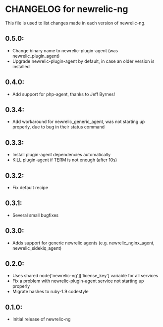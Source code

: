 # CHANGELOG for newrelic-ng

This file is used to list changes made in each version of newrelic-ng.

## 0.5.0:

* Change binary name to newrelic-plugin-agent (was newrelic\_plugin\_agent)
* Upgrade newrelic-plugin-agent by default, in case an older version is installed

## 0.4.0:

* Add support for php-agent, thanks to Jeff Byrnes!

## 0.3.4:

* Add workaround for newrelic\_generic\_agent, was not starting up properly, due to bug in their status command

## 0.3.3:

* Install plugin-agent dependencies automatically
* KILL plugin-agent if TERM is not enough (after 10s)

## 0.3.2:

* Fix default recipe

## 0.3.1:

* Several small bugfixes

## 0.3.0:

* Adds support for generic newrelic agents (e.g. newrelic\_nginx\_agent, newrelic\_sidekiq\_agent)

## 0.2.0:

* Uses shared node['newrelic-ng']['license_key'] variable for all services
* Fix a problem with newrelic-plugin-agent service not starting up properly
* Migrate hashes to ruby-1.9 codestyle

## 0.1.0:

* Initial release of newrelic-ng
